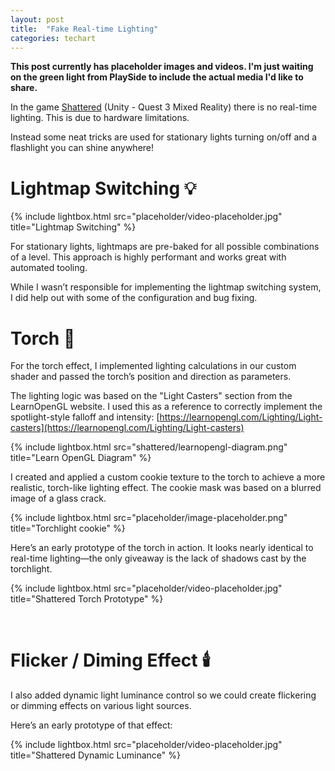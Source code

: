 ```yaml
---
layout: post
title:  "Fake Real-time Lighting"
categories: techart
---
```


**This post currently has placeholder images and videos. I'm just waiting on the green light from PlaySide to include the actual media I'd like to share.**

In the game [Shattered](https://www.meta.com/en-gb/experiences/shattered/5816339365118691/) (Unity - Quest 3 Mixed Reality) there is no real-time lighting. This is due to hardware limitations.

Instead some neat tricks are used for stationary lights turning on/off and a flashlight you can shine anywhere!

# Lightmap Switching 💡 

{% include lightbox.html src="placeholder/video-placeholder.jpg" title="Lightmap Switching" %}

For stationary lights, lightmaps are pre-baked for all possible combinations of a level. This approach is highly performant and works great with automated tooling.

While I wasn’t responsible for implementing the lightmap switching system, I did help out with some of the configuration and bug fixing.

# Torch 🔦

For the torch effect, I implemented lighting calculations in our custom shader and passed the torch’s position and direction as parameters.

The lighting logic was based on the "Light Casters" section from the LearnOpenGL website. I used this as a reference to correctly implement the spotlight-style falloff and intensity:
[https://learnopengl.com/Lighting/Light-casters](https://learnopengl.com/Lighting/Light-casters)

{% include lightbox.html src="shattered/learnopengl-diagram.png" title="Learn OpenGL Diagram" %}

I created and applied a custom cookie texture to the torch to achieve a more realistic, torch-like lighting effect. The cookie mask was based on a blurred image of a glass crack.

{% include lightbox.html src="placeholder/image-placeholder.png" title="Torchlight cookie" %}

Here’s an early prototype of the torch in action. It looks nearly identical to real-time lighting—the only giveaway is the lack of shadows cast by the torchlight.

{% include lightbox.html src="placeholder/video-placeholder.jpg" title="Shattered Torch Prototype" %}

<br />

# Flicker / Diming Effect 🕯️

I also added dynamic light luminance control so we could create flickering or dimming effects on various light sources.

Here’s an early prototype of that effect:

{% include lightbox.html src="placeholder/video-placeholder.jpg" title="Shattered Dynamic Luminance" %}

